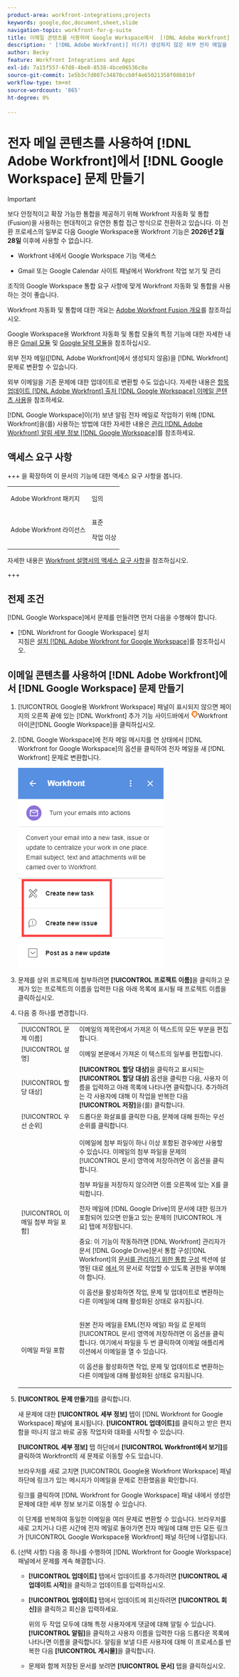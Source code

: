 ```yaml
---
product-area: workfront-integrations;projects
keywords: google,doc,document,sheet,slide
navigation-topic: workfront-for-g-suite
title: 이메일 콘텐츠를 사용하여 Google Workspace에서  [!DNL Adobe Workfront] 문제 만들기
description: ' [!DNL Adobe Workfront)] 이(가) 생성하지 않은 외부 전자 메일을  [!DNL Workfront] 문제로 변환할 수 있습니다.'
author: Becky
feature: Workfront Integrations and Apps
exl-id: 7a15f557-67d8-4be8-8538-4bce06536c0a
source-git-commit: 1e5b3c7d087c34870ccb0f4e65021358f08b81bf
workflow-type: tm+mt
source-wordcount: '865'
ht-degree: 0%

---
```


# 전자 메일 콘텐츠를 사용하여 [!DNL Adobe Workfront]에서 [!DNL Google Workspace] 문제 만들기

>[!IMPORTANT]
>
>보다 안정적이고 확장 가능한 통합을 제공하기 위해 Workfront 자동화 및 통합(Fusion)을 사용하는 현대적이고 유연한 통합 접근 방식으로 전환하고 있습니다. 이 전환 프로세스의 일부로 다음 Google Workspace용 Workfront 기능은 **2026년 2월 28일** 이후에 사용할 수 없습니다.
>
>* Workfront 내에서 Google Workspace 기능 액세스
>
>* Gmail 또는 Google Calendar 사이트 패널에서 Workfront 작업 보기 및 관리
>
>조직의 Google Workspace 통합 요구 사항에 맞게 Workfront 자동화 및 통합을 사용하는 것이 좋습니다.
>
>Workfront 자동화 및 통합에 대한 개요는 [Adobe Workfront Fusion 개요](https://experienceleague.adobe.com/en/docs/workfront-fusion/using/get-started-with-fusion/understand-workfront-fusion/workfront-fusion-overview)를 참조하십시오.
>
>Google Workspace용 Workfront 자동화 및 통합 모듈의 특정 기능에 대한 자세한 내용은 [Gmail 모듈](https://experienceleague.adobe.com/en/docs/workfront-fusion/using/references/apps-and-their-modules/third-party-app-connectors/gmail-modules) 및 [Google 달력 모듈](https://experienceleague.adobe.com/en/docs/workfront-fusion/using/references/apps-and-their-modules/third-party-app-connectors/google-calendar-modules)을 참조하십시오.

외부 전자 메일([!DNL Adobe Workfront]에서 생성되지 않음)을 [!DNL Workfront] 문제로 변환할 수 있습니다.

외부 이메일을 기존 문제에 대한 업데이트로 변환할 수도 있습니다. 자세한 내용은 [항목 업데이트 [!DNL Adobe Workfront] 출처 [!DNL Google Workspace] 이메일 콘텐츠 사용](../../workfront-integrations-and-apps/workfront-for-g-suite/update-wf-item-using-email-content.md)을 참조하세요.

[!DNL Google Workspace]이(가) 보낸 알림 전자 메일로 작업하기 위해 [!DNL Workfront]을(를) 사용하는 방법에 대한 자세한 내용은 [관리 [!DNL Adobe Workfront] 알림 세부 정보 [!DNL Google Workspace]](../../workfront-integrations-and-apps/workfront-for-g-suite/manage-wf-email-notification-details-in-gsuite.md)를 참조하세요.

## 액세스 요구 사항

+++ 을 확장하여 이 문서의 기능에 대한 액세스 요구 사항을 봅니다.

<table style="table-layout:auto"> 
 <col> 
 <col> 
 <tbody> 
  <tr> 
   <td role="rowheader">Adobe Workfront 패키지</td> 
   <td> <p>임의</p> </td> 
  </tr> 
  <tr> 
   <td role="rowheader">Adobe Workfront 라이선스</td> 
   <td> <p>표준</p><p>작업 이상</p>
  </tr> 
 </tbody> 
</table>

자세한 내용은 [Workfront 설명서의 액세스 요구 사항](/help/quicksilver/administration-and-setup/add-users/access-levels-and-object-permissions/access-level-requirements-in-documentation.md)을 참조하십시오.

+++

## 전제 조건

[!DNL Google Workspace]에서 문제를 만들려면 먼저 다음을 수행해야 합니다.

* [!DNL Workfront for Google Workspace] 설치\
   지침은 [설치 [!DNL Adobe Workfront for Google Workspace]](../../workfront-integrations-and-apps/workfront-for-g-suite/install-workfront-for-gsuite.md)를 참조하십시오.

## 이메일 콘텐츠를 사용하여 [!DNL Adobe Workfront]에서 [!DNL Google Workspace] 문제 만들기

1. [!UICONTROL Google용 Workfront Workspace] 패널이 표시되지 않으면 페이지의 오른쪽 끝에 있는 [!DNL Workfront] 추가 기능 사이드바에서 ![ 아이콘 ](assets/wf-lion-icon.png)Workfront 아이콘[!DNL Google Workspace]을 클릭하십시오.
1. [!DNL Google Workspace]에 전자 메일 메시지를 연 상태에서 [!DNL Workfront for Google Workspace]의 옵션을 클릭하여 전자 메일을 새 [!DNL Workfront] 문제로 변환합니다.

   ![전자 메일 변환](assets/convert-email-task-issue-update.png)

1. 문제를 상위 프로젝트에 첨부하려면 **[!UICONTROL 프로젝트 이름]**&#x200B;을 클릭하고 문제가 있는 프로젝트의 이름을 입력한 다음 아래 목록에 표시될 때 프로젝트 이름을 클릭하십시오.
1. 다음 중 하나를 변경합니다.

   <table style="table-layout:auto"> 
    <col> 
    <col> 
    <tbody> 
     <tr> 
      <td role="rowheader">[!UICONTROL 문제 이름]</td> 
      <td>이메일의 제목란에서 가져온 이 텍스트의 모든 부분을 편집합니다.</td> 
     </tr> 
     <tr> 
      <td role="rowheader">[!UICONTROL 설명]</td> 
      <td>이메일 본문에서 가져온 이 텍스트의 일부를 편집합니다.</td> 
     </tr> 
     <tr data-mc-conditions=""> 
      <td role="rowheader">[!UICONTROL 할당 대상]</td> 
      <td><strong>[!UICONTROL 할당 대상]</strong>을 클릭하고 표시되는 <strong>[!UICONTROL 할당 대상]</strong> 옵션을 클릭한 다음, 사용자 이름을 입력하고 아래 목록에 나타나면 클릭합니다. 추가하려는 각 사용자에 대해 이 작업을 반복한 다음 <strong>[!UICONTROL 저장]</strong>을(를) 클릭합니다.</td> 
     </tr> 
     <tr data-mc-conditions=""> 
      <td role="rowheader">[!UICONTROL 우선 순위]</td> 
      <td>드롭다운 화살표를 클릭한 다음, 문제에 대해 원하는 우선 순위를 클릭합니다.</td> 
     </tr> 
     <tr data-mc-conditions=""> 
      <td role="rowheader">[!UICONTROL 이메일 첨부 파일 포함]</td> 
      <td> <p>이메일에 첨부 파일이 하나 이상 포함된 경우에만 사용할 수 있습니다. 이메일의 첨부 파일을 문제의 [!UICONTROL 문서] 영역에 저장하려면 이 옵션을 클릭합니다. </p> <p>첨부 파일을 저장하지 않으려면 이름 오른쪽에 있는 X를 클릭합니다. </p> <p>전자 메일에 [!DNL Google Drive]의 문서에 대한 링크가 포함되어 있으면 만들고 있는 문제의 [!UICONTROL 개요] 탭에 저장됩니다. </p> <p>중요: 이 기능이 작동하려면 [!DNL Workfront] 관리자가 문서 [!DNL Google Drive]문서 통합 구성[!DNL Workfront]의 <a href="../../administration-and-setup/configure-integrations/configure-document-integrations.md#configur" class="MCXref xref">문서를 관리하기 위한 통합 구성</a> 섹션에 설명된 대로 <a href="../../administration-and-setup/configure-integrations/configure-document-integrations.md" class="MCXref xref">에서 </a>의 문서로 작업할 수 있도록 권한을 부여해야 합니다.</p> <p>이 옵션을 활성화하면 작업, 문제 및 업데이트로 변환하는 다른 이메일에 대해 활성화된 상태로 유지됩니다.</p> </td> 
     </tr> 
     <tr data-mc-conditions=""> 
      <td role="rowheader">이메일 파일 포함</td> 
      <td> <p>원본 전자 메일을 EML(전자 메일) 파일 <span>로 문제의 [!UICONTROL 문서] 영역</span>에 저장하려면 이 옵션을 클릭합니다. 여기에서 파일을 두 번 클릭하여 이메일 애플리케이션에서 이메일을 열 수 있습니다.</p> <p>이 옵션을 활성화하면 작업, 문제 및 업데이트로 변환하는 다른 이메일에 대해 활성화된 상태로 유지됩니다.</p> </td> 
     </tr> 
    </tbody> 
   </table>

1. **[!UICONTROL 문제 만들기]**&#x200B;를 클릭합니다.

   새 문제에 대한 **[!UICONTROL 세부 정보]** 탭이 [!DNL Workfront for Google Workspace] 패널에 표시됩니다. **[!UICONTROL 업데이트]**&#x200B;를 클릭하고 받은 편지함을 떠나지 않고 바로 공동 작업자와 대화를 시작할 수 있습니다.

   **[!UICONTROL 세부 정보]** 탭 하단에서 **[!UICONTROL Workfront에서 보기]**&#x200B;를 클릭하여 Workfront의 새 문제로 이동할 수도 있습니다.

   브라우저를 새로 고치면 [!UICONTROL Google용 Workfront Workspace] 패널 하단에 링크가 있는 메시지가 이메일을 문제로 전환했음을 확인합니다.

   링크를 클릭하여 [!DNL Workfront for Google Workspace] 패널 내에서 생성한 문제에 대한 세부 정보 보기로 이동할 수 있습니다.

   이 단계를 반복하여 동일한 이메일을 여러 문제로 변환할 수 있습니다. 브라우저를 새로 고치거나 다른 시간에 전자 메일로 돌아가면 전자 메일에 대해 만든 모든 링크가 [!UICONTROL Google Workspace용 Workfront] 패널 하단에 나열됩니다.

1. (선택 사항) 다음 중 하나를 수행하여 [!DNL Workfront for Google Workspace] 패널에서 문제를 계속 해결합니다.

   * **[!UICONTROL 업데이트]** 탭에서 업데이트를 추가하려면 **[!UICONTROL 새 업데이트 시작]**&#x200B;을 클릭하고 업데이트를 입력하십시오.

   * **[!UICONTROL 업데이트]** 탭에서 업데이트에 회신하려면 **[!UICONTROL 회신]**&#x200B;을 클릭하고 회신을 입력하세요.

     위의 두 작업 모두에 대해 특정 사용자에게 댓글에 대해 알릴 수 있습니다. **[!UICONTROL 알림]**&#x200B;을 클릭하고 사용자 이름을 입력한 다음 드롭다운 목록에 나타나면 이름을 클릭합니다. 알림을 보낼 다른 사용자에 대해 이 프로세스를 반복한 다음 **[!UICONTROL 게시물]**&#x200B;을 클릭합니다.

   * 문제와 함께 저장된 문서를 보려면 **[!UICONTROL 문서]** 탭을 클릭하십시오.
